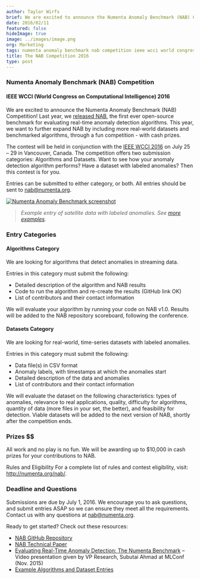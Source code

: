 ```yaml
---
author: Taylor Wirfs
brief: We are excited to announce the Numenta Anomaly Benchmark (NAB) Competition! Last year, we released NAB, the first ever open-source benchmark for evaluating real-time anomaly detection algorithms. This year, we want to further expand NAB
date: 2016/02/11
featured: false
hideImage: true
image: ../images/image.png
org: Marketing
tags: numenta anomaly benchmark nab competition ieee wcci world congress computational intelligence 2016
title: The NAB Competition 2016
type: post
---
```


### Numenta Anomaly Benchmark (NAB) Competition

#### IEEE WCCI (World Congress on Computational Intelligence) 2016

We are excited to announce the Numenta Anomaly Benchmark (NAB) Competition! Last
year, we [released NAB](/press/2015/11/10/numenta-anomaly-benchmark-nab-evaluates-anomaly-detection-techniques/),
the first ever open-source benchmark for evaluating real-time anomaly detection
algorithms. This year, we want to further expand NAB by including more
real-world datasets and benchmarked algorithms, through a fun competition - with
cash prizes.

The contest will be held in conjunction with the
[IEEE WCCI 2016](http://www.wcci2016.org/programs.php?id=home) on July 25 – 29
in Vancouver, Canada. The competition offers two submission categories:
Algorithms and Datasets. Want to see how your anomaly detection algorithm
performs? Have a dataset with labeled anomalies? Then this contest is for you.

Entries can be submitted to either category, or both. All entries should be sent
to [nab@numenta.org](mailto:nab@numenta.org).

[![Numenta Anomaly Benchmark screenshot](../images/image.png)](http://numenta.org/nab/#what-are-some-example-entries)

> *Example entry of satellite data with labeled anomalies. See
  [more examples](http://numenta.org/nab/#what-are-some-example-entries).*


### Entry Categories

#### Algorithms Category

We are looking for algorithms that detect anomalies in streaming data.

Entries in this category must submit the following:

* Detailed description of the algorithm and NAB results
* Code to run the algorithm and re-create the results (GitHub link OK)
* List of contributors and their contact information

We will evaluate your algorithm by running your code on NAB v1.0. Results will
be added to the NAB repository scoreboard, following the conference.

#### Datasets Category

We are looking for real-world, time-series datasets with labeled anomalies.

Entries in this category must submit the following:

* Data file(s) in CSV format
* Anomaly labels, with timestamps at which the anomalies start
* Detailed description of the data and anomalies
* List of contributors and their contact information

We will evaluate the dataset on the following characteristics: types of
anomalies, relevance to real applications, quality, difficulty for algorithms,
quantity of data (more files in your set, the better), and feasibility for
detection. Viable datasets will be added to the next version of NAB, shortly
after the competition ends.


### Prizes $$

All work and no play is no fun. We will be awarding up to $10,000 in cash prizes
for your contributions to NAB.

Rules and Eligibility For a complete list of rules and contest eligibility,
visit: http://numenta.org/nab/.


### Deadline and Questions

Submissions are due by July 1, 2016. We encourage you to ask questions, and
submit entries ASAP so we can ensure they meet all the requirements. Contact us
with any questions at [nab@numenta.org](mailto:nab@numenta.org).

Ready to get started? Check out these resources:

* [NAB GitHub Repository](https://github.com/numenta/NAB)
* [NAB Technical Paper](http://arxiv.org/abs/1510.03336)
* [Evaluating Real-Time Anomaly Detection: The Numenta Benchmark](https://www.youtube.com/watch?v=SxtsCrTHz-4)
  – Video presentation given by VP Research, Subutai Ahmad at MLConf (Nov. 2015)
* [Example Algorithms and Dataset Entries](http://numenta.org/nab/#what-are-some-example-entries)
